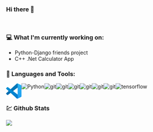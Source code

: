### Hi there 👋
<br>

### 💻 What I'm currently working on:
- Python-Django friends project
- C++ .Net Calculator App

### 🔨 Languages and Tools:
<a href="https://git-scm.com/" target="_blank"> <img src="https://raw.githubusercontent.com/github/explore/80688e429a7d4ef2fca1e82350fe8e3517d3494d/topics/visual-studio-code/visual-studio-code.png" align="left" alt="git" height='42px'/> </a>
<a href="https://www.python.org" target="_blank"><img align="left" alt="Python" height ="42px" src="https://raw.githubusercontent.com/rahul-jha98/github_readme_icons/main/language_and_tools/square/python/python.svg"></a>

<img src="https://user-images.githubusercontent.com/11306104/28999421-69312b92-7a03-11e7-9268-a1a8756b5442.png" align="left" alt="git" height='42px'/>
<a href="https://git-scm.com/" target="_blank"> <img src="https://edent.github.io/SuperTinyIcons/images/svg/linux.svg" align="left" alt="git" height='42px'/> </a>

<a href="https://www.learn-c.org/de/" target="_blank"> <img src="https://github.com/isocpp/logos/blob/master/cpp_logo.png" align="left" alt="git" height='42px'/> </a>
<a href="https://git-scm.com/" target="_blank"> <img src="https://raw.githubusercontent.com/rahul-jha98/github_readme_icons/main/language_and_tools/square/git-scm/git-scm.svg" align="left" alt="git" height='42px'/> </a>
<img src="https://edent.github.io/SuperTinyIcons/images/svg/docker.svg" align="left" alt="git" height='42px'/>

<img src="https://icons.iconarchive.com/icons/bokehlicia/pacifica/256/nvidia-settings-icon.png" align="left" alt="git" height='42px'/>
<a href="https://www.tensorflow.org" target="_blank"> <img align="left" src="https://raw.githubusercontent.com/rahul-jha98/github_readme_icons/main/language_and_tools/square/tensorflow/tensorflow.svg" alt="tensorflow" height="42px"/> </a> 

<br>
<br>

### 💹 Github Stats

<div>
  <a href="https://github.com/Moritz-bit">
  <img height="180em" src="https://github-readme-stats.vercel.app/api?username=Moritz-bit&hide=stars&count_private=true&theme=prussian&show_icons=true"/>
</div>

    
<!--
**Moritz-bit/Moritz-bit** is a ✨ _special_ ✨ repository because its `README.md` (this file) appears on your GitHub profile.

Here are some ideas to get you started:

- 🔭 I’m currently working on ...
- 🌱 I’m currently learning ...
- 👯 I’m looking to collaborate on ...
- 🤔 I’m looking for help with ...
- 💬 Ask me about ...
- 📫 How to reach me: ...
- 😄 Pronouns: ...
- ⚡ Fun fact: ...
-->
